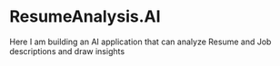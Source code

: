 # ResumeAnalysis.AI
Here I am building an AI application that can analyze Resume and Job descriptions and draw insights
